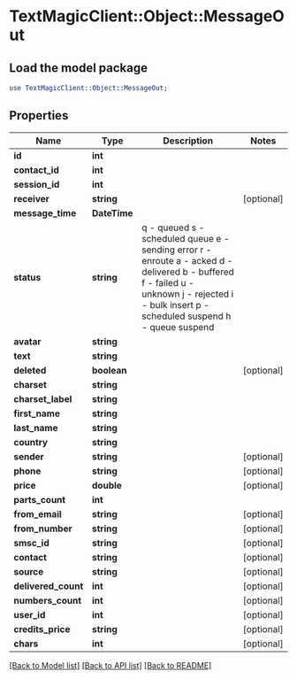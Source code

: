 # TextMagicClient::Object::MessageOut

## Load the model package
```perl
use TextMagicClient::Object::MessageOut;
```

## Properties
Name | Type | Description | Notes
------------ | ------------- | ------------- | -------------
**id** | **int** |  | 
**contact_id** | **int** |  | 
**session_id** | **int** |  | 
**receiver** | **string** |  | [optional] 
**message_time** | **DateTime** |  | 
**status** | **string** | q - queued s - scheduled queue e - sending error r - enroute a - acked d - delivered b - buffered f - failed u - unknown j - rejected i - bulk insert p - scheduled suspend h - queue suspend | 
**avatar** | **string** |  | 
**text** | **string** |  | 
**deleted** | **boolean** |  | [optional] 
**charset** | **string** |  | 
**charset_label** | **string** |  | 
**first_name** | **string** |  | 
**last_name** | **string** |  | 
**country** | **string** |  | 
**sender** | **string** |  | [optional] 
**phone** | **string** |  | [optional] 
**price** | **double** |  | [optional] 
**parts_count** | **int** |  | 
**from_email** | **string** |  | [optional] 
**from_number** | **string** |  | [optional] 
**smsc_id** | **string** |  | [optional] 
**contact** | **string** |  | [optional] 
**source** | **string** |  | [optional] 
**delivered_count** | **int** |  | [optional] 
**numbers_count** | **int** |  | [optional] 
**user_id** | **int** |  | [optional] 
**credits_price** | **string** |  | [optional] 
**chars** | **int** |  | [optional] 

[[Back to Model list]](../README.md#documentation-for-models) [[Back to API list]](../README.md#documentation-for-api-endpoints) [[Back to README]](../README.md)


